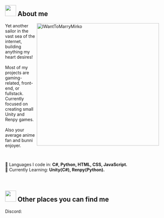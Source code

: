 <h2>
  <img src="https://media.tenor.com/tD0bGcxgIFcAAAAj/machiko-rabbit.gif" width="36px">
  About me
</h2>

<img src="https://i.pinimg.com/564x/11/7c/e6/117ce6b288272befd63099a4854fc5bb.jpg" min-width="400px" max-width="400px" width="400px" align="right" alt=" IWantToMarryMirko">

<p align="left"> 
  Yet another sailor in the vast sea of the internet, building anything my heart desires!<br/><br/>
  Most of my projects are gaming-related, front-end, or fullstack. Currently focused on creating small Unity and Renpy games.<br/><br/>
  Also your average anime fan and bunni enjoyer.
</p><br/>

<p align="left">
  🐰 Languages I code in: <strong>C#, Python, HTML, CSS, JavaScript.</strong><br/>
  🐰 Currently Learning: <strong>Unity(C#), Renpy(Python).</strong>
</p><br/>

<h2>
  <img src="https://media.tenor.com/yO66SSOovKAAAAAj/rabbit.gif" width="36px">
  Other places you can find me
</h2>

Discord:
